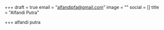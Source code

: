 +++
draft = true
email = "alfandipfa@gmail.com"
image = ""
social = []
title = "Alfandi Putra"

+++
alfandi putra